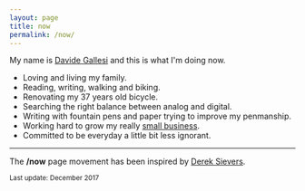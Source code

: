 ```yaml
---
layout: page
title: now
permalink: /now/
---
```




My name is [Davide Gallesi](https://twitter.com/davidegallesi) and this is what I'm doing now.


- Loving and living my family.
- Reading, writing, walking and biking.
- Renovating my 37 years old bicycle.
- Searching the right balance between analog and digital.
- Writing with fountain pens and paper trying to improve my penmanship.
- Working hard to grow my really [small business](http://www.nexo.me).
- Committed to be everyday a little bit less ignorant.

---

The **/now** page movement has been inspired by [Derek Sievers](https://sivers.org/nowff).

<small>Last update: December 2017</small>
